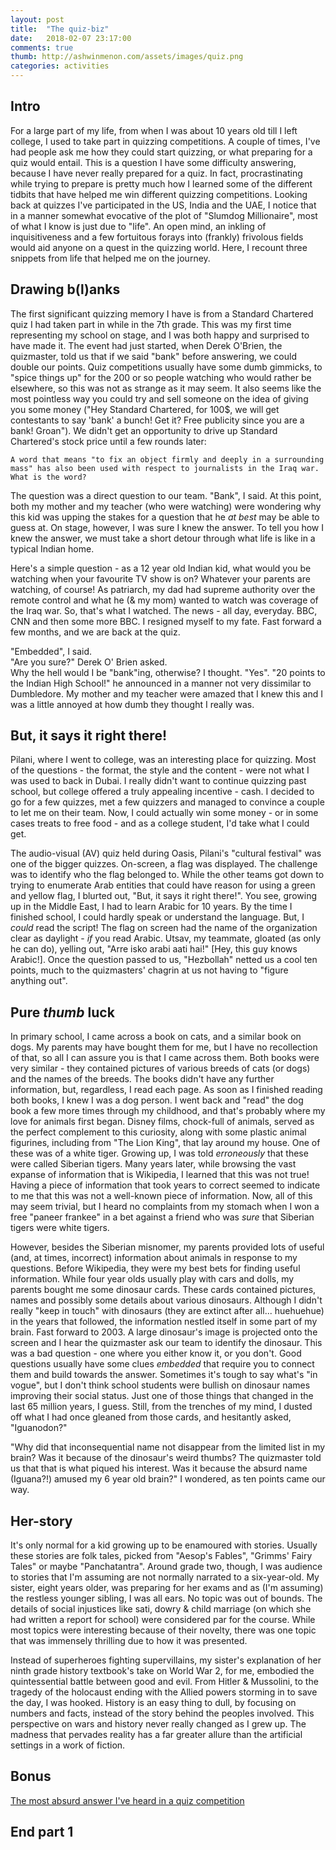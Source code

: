 ```yaml
---
layout: post
title:  "The quiz-biz"
date:   2018-02-07 23:17:00
comments: true
thumb: http://ashwinmenon.com/assets/images/quiz.png
categories: activities
---
```


## Intro
For a large part of my life, from when I was about 10 years old till I left college, I used to take part in quizzing competitions. A couple of times, I've had people ask me how they could start quizzing, or what preparing for a quiz would entail. This is a question I have some difficulty answering, because I have never really prepared for a quiz. In fact, procrastinating while trying to prepare is pretty much how I learned some of the different tidbits that have helped me win different quizzing competitions. Looking back at quizzes I've participated in the US, India and the UAE, I notice that in a manner somewhat evocative of the plot of "Slumdog Millionaire",  most of what I know is just due to "life". An open mind, an inkling of inquisitiveness and a few fortuitous forays into (frankly) frivolous fields would aid anyone on a quest in the quizzing world. Here, I recount three snippets from life that helped me on the journey.

## Drawing b(l)anks
The first significant quizzing memory I have is from a Standard Chartered quiz I had taken part in while in the 7th grade. This was my first time representing my school on stage, and I was both happy and surprised to have made it. The event had just started, when Derek O'Brien, the quizmaster, told us that if we said "bank" before answering, we could double our points. Quiz competitions usually have some dumb gimmicks, to "spice things up" for the 200 or so people watching who would rather be elsewhere, so this was not as strange as it may seem. It also seems like the most pointless way you could try and sell someone on the idea of giving you some money ("Hey Standard Chartered, for 100$, we will get contestants to say 'bank' a bunch! Get it? Free publicity since you are a bank! Groan"). We didn't get an opportunity to drive up Standard Chartered's stock price until a few rounds later:

    A word that means "to fix an object firmly and deeply in a surrounding mass" has also been used with respect to journalists in the Iraq war. What is the word?

The question was a direct question to our team. "Bank", I said. At this point, both my mother and my teacher (who were watching) were wondering why this kid was upping the stakes for a question that he *at best* may be able to guess at. On stage, however, I was sure I knew the answer. To tell you how I knew the answer, we must take a short detour through what life is like in a typical Indian home.

Here's a simple question - as a 12 year old Indian kid, what would you be watching when your favourite TV show is on? Whatever your parents are watching, of course! As patriarch, my dad had supreme authority over the remote control and what he (& my mom) wanted to watch was coverage of the Iraq war. So, that's what I watched. The news - all day, everyday. BBC, CNN and then some more BBC. I resigned myself to my fate. Fast forward a few months, and we are back at the quiz.

"Embedded", I said.  
"Are you sure?" Derek O' Brien asked.  
Why the hell would I be "bank"ing, otherwise? I thought. "Yes".
"20 points to the Indian High School!" he announced in a manner not very dissimilar to Dumbledore. My mother and my teacher were amazed that I knew this and I was a little annoyed at how dumb they thought I really was.

## But, it says it right there!
Pilani, where I went to college, was an interesting place for quizzing. Most of the questions - the format, the style and the content - were not what I was used to back in Dubai. I really didn't want to continue quizzing past school, but college offered a truly appealing incentive - cash. I decided to go for a few quizzes, met a few quizzers and managed to convince a couple to let me on their team. Now, I could actually win some money - or in some cases treats to free food - and as a college student, I'd take what I could get.

The audio-visual (AV) quiz held during Oasis, Pilani's "cultural festival" was one of the bigger quizzes. On-screen, a flag was displayed. The challenge was to identify who the flag belonged to. While the other teams got down to trying to enumerate Arab entities that could have reason for using a green and yellow flag, I blurted out, "But, it says it right there!". You see, growing up in the Middle East, I had to learn Arabic for 10 years. By the time I finished school, I could hardly speak or understand the language. But, I *could* read the script! The flag on screen had the name of the organization clear as daylight - *if* you read Arabic. Utsav, my teammate, gloated (as only he can do), yelling out, "Arre isko arabi aati hai!" [Hey, this guy knows Arabic!]. Once the question passed to us, "Hezbollah" netted us a cool ten points, much to the quizmasters' chagrin at us not having to "figure anything out".

## Pure *thumb* luck
In primary school, I came across a book on cats, and a similar book on dogs. My parents may have bought them for me, but I have no recollection of that, so all I can assure you is that I came across them. Both books were very similar - they contained pictures of various breeds of cats (or dogs) and the names of the breeds. The books didn't have any further information, but, regardless, I read each page. As soon as I finished reading both books, I knew I was a dog person. I went back and "read" the dog book a few more times through my childhood, and that's probably where my love for animals first began. Disney films, chock-full of animals, served as the perfect complement to this curiosity, along with some plastic animal figurines, including from "The Lion King", that lay around my house. One of these was of a white tiger. Growing up, I was told *erroneously* that these were called Siberian tigers. Many years later, while browsing the vast expanse of information that is Wikipedia, I learned that this was not true! Having a piece of information that took years to correct seemed to indicate to me that this was not a well-known piece of information. Now, all of this may seem trivial, but I heard no complaints from my stomach when I won a free "paneer frankee" in a bet against a friend who was *sure* that Siberian tigers were white tigers. 

However, besides the Siberian misnomer, my parents provided lots of useful (and, at times, incorrect) information about animals in response to my questions. Before Wikipedia, they were my best bets for finding useful information. While four year olds usually play with cars and dolls, my parents bought me some dinosaur cards. These cards contained pictures, names and possibly some details about various dinosaurs. Although I didn't really "keep in touch" with dinosaurs (they are extinct after all... huehuehue) in the years that followed, the information nestled itself in some part of my brain. Fast forward to 2003. A large dinosaur's image is projected onto the screen and I hear the quizmaster ask our team to identify the dinosaur. This was a bad question - one where you either know it, or you don't. Good questions usually have some clues *embedded* that require you to connect them and build towards the answer. Sometimes it's tough to say what's "in vogue", but I don't think school students were bullish on dinosaur names improving their social status. Just one of those things that changed in the last 65 million years, I guess. Still, from the trenches of my mind, I dusted off what I had once gleaned from those cards, and hesitantly asked, "Iguanodon?"

"Why did that inconsequential name not disappear from the limited list in my brain? Was it because of the dinosaur's weird thumbs? The quizmaster told us that that is what piqued his interest. Was it because the absurd name (Iguana?!) amused my 6 year old brain?" I wondered, as ten points came our way.

## Her-story
It's only normal for a kid growing up to be enamoured with stories. Usually these stories are folk tales, picked from "Aesop's Fables", "Grimms' Fairy Tales" or maybe "Panchatantra". Around grade two, though, I was audience to stories that I'm assuming are not normally narrated to a six-year-old. My sister, eight years older, was preparing for her exams and as (I'm assuming) the restless younger sibling, I was all ears. No topic was out of bounds. The details of social injustices like sati, dowry & child marriage (on which she had written a report for school) were considered par for the course. While most topics were interesting because of their novelty, there was one topic that was immensely thrilling due to how it was presented.

Instead of superheroes fighting supervillains, my sister's explanation of her ninth grade history textbook's take on World War 2, for me, embodied the quintessential battle between good and evil. From Hitler & Mussolini, to the tragedy of the holocaust ending with the Allied powers storming in to save the day, I was hooked. History is an easy thing to dull, by focusing on numbers and facts, instead of the story behind the peoples involved. This perspective on wars and history never really changed as I grew up. The madness that pervades reality has a far greater allure than the artificial settings in a work of fiction. 

## Bonus
[The most absurd answer I've heard in a quiz competition](https://www.quora.com/Quizzing-What-was-the-most-absurd-thing-you-ever-said-on-the-mic-in-a-quiz/answer/Ashwin-Menon?share=bb221c89&srid=htMA)

## End part 1
<!--Every summer, my family made trips to India. One of the many things I used to look forward to on these trips were the certain sorties to bookstores. There, I could buy (be gifted) a couple of books to add to my collection. On one such outing, my aunt asked me if I wanted clothes or books as a gift. I wanted books, I said. There was no doubt in my mind. I cared little for clothes then, and now, 15 years later, I can't say much has changed in that department (I'm sure my friends will back me up on this). Clothes somehow appeal to adults, who for some unfathomable-to-me reason love gifting clothes, and I've made quite a few people upset (apologies) at my total failure to feign happiness opening a gift that turns out to be some sort of garment. My aunt tried to dissuade me from choosing books that one time, but when I insisted, she said I could have both. On one trip, I got a couple of factbooks - one about plants and the other about animals. Just like with the cat/dog books, I soon affirmed that I was very much an animal person and not so much a plant person. The little factbook told me how the cheetah was the fastest animal. The fastest. Always felt like it was worth remembering anything at the #1 spot. The fastest bird? Flipped a few pages to find that it was the Peregrine Falcon. Later, I would discover that this was true only in dives, which tarnished that bird's reputation for me a tad bit).-->
